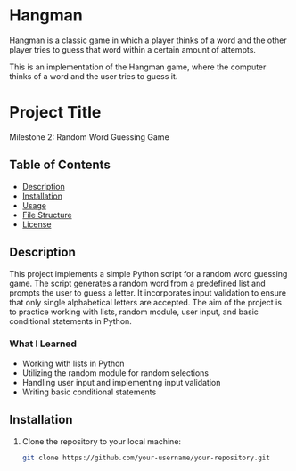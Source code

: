 # Hangman
Hangman is a classic game in which a player thinks of a word and the other player tries to guess that word within a certain amount of attempts.

This is an implementation of the Hangman game, where the computer thinks of a word and the user tries to guess it. 

# Project Title

Milestone 2: Random Word Guessing Game

## Table of Contents

- [Description](#description)
- [Installation](#installation)
- [Usage](#usage)
- [File Structure](#file-structure)
- [License](#license)

## Description

This project implements a simple Python script for a random word guessing game. The script generates a random word from a predefined list and prompts the user to guess a letter. It incorporates input validation to ensure that only single alphabetical letters are accepted. The aim of the project is to practice working with lists, random module, user input, and basic conditional statements in Python.

### What I Learned

- Working with lists in Python
- Utilizing the random module for random selections
- Handling user input and implementing input validation
- Writing basic conditional statements

## Installation

1. Clone the repository to your local machine:

   ```bash
   git clone https://github.com/your-username/your-repository.git

